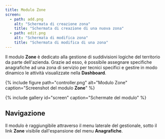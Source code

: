 ```yaml
---
title: Modulo Zone
screen:
  - path: add.png
    alt: "Schermata di creazione zona"
    title: "Schermata di creazione di una nuova zona"
  - path: edit.png
    alt: "Schermata di modifica zona"
    title: "Schermata di modifica di una zona"
---
```


Il modulo **Zone** è dedicato alla gestione di suddivisioni logiche del territorio da parte dell'azienda.
Grazie ad esso, è possibile assegnare specifiche anagrafiche ad una zona di servizio per tecnici specifici e gestire in modo dinamico le attività visualizzate nella **Dashboard**.

{% include figure path="controller.png" alt="Modulo Zone" caption="Screenshot del modulo **Zone**" %}

{% include gallery id="screen" caption="Schermate del modulo" %}

## Navigazione

Il modulo è raggiungibile attraverso il menu laterale del gestionale, sotto il link **Zone** visibile dall'espansione del menu **Anagrafiche**.
